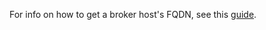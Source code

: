 For info on how to get a broker host's FQDN, see this [guide](../../../managed-kafka/operations/connect/index.md#get-fqdn).
